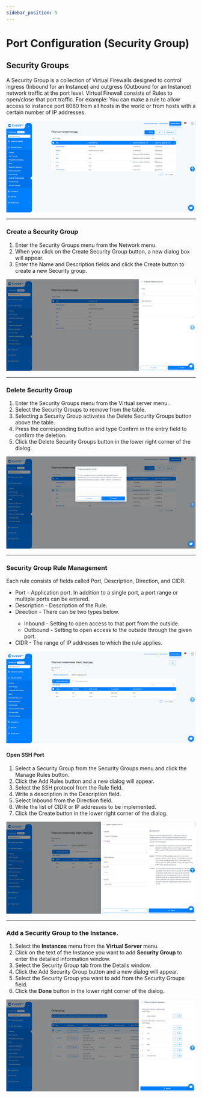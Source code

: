 ```yaml
---
sidebar_position: 5
---
```


# Port Configuration (Security Group)

## Security Groups
A Security Group is a collection of Virtual Firewalls designed to control ingress (Inbound for an Instance) and outgress (Outbound for an Instance) network traffic at the port level. Virtual Firewall consists of Rules to open/close that port traffic. For example: You can make a rule to allow access to instance port 8080 from all hosts in the world or from hosts with a certain number of IP addresses.

  ![sg-1](./img/security/Security-group-1.png)

<hr></hr>

### Create a Security Group

<ol>
    <li>Enter the Security Groups menu from the Network menu.</li>
    <li>When you click on the Create Security Group button, a new dialog box will appear.</li>
    <li>Enter the Name and Description fields and click the Create button to create a new Security group.</li>
</ol>

  ![sg-2](./img/security/Security-group-2.png)

<hr></hr>

### Delete Security Group

<ol>
    <li>Enter the Security Groups menu from the Virtual server menu..</li>
    <li>Select the Security Groups to remove from the table.</li>
    <li>Selecting a Security Group activates the Delete Security Groups button above the table.</li>
    <li>Press the corresponding button and type Confirm in the entry field to confirm the deletion.</li>
    <li>Click the Delete Security Groups button in the lower right corner of the dialog.</li>
</ol>

  ![sg-3](./img/security/Security-group-3.png)

<hr></hr>

### Security Group Rule Management

Each rule consists of fields called Port, Description, Direction, and CIDR.

<ul>
    <li>Port - Application port. In addition to a single port, a port range or multiple ports can be entered.</li>
    <li>Description - Description of the Rule.</li>
    <li>Direction - There can be two types below.</li>
    <ul>
        <li>Inbound - Setting to open access to that port from the outside.</li>
        <li>Outbound - Setting to open access to the outside through the given port.</li>
    </ul>
    <li>CIDR - The range of IP addresses to which the rule applies.</li>
</ul>

  ![sg-4](./img/security/Security-group-4.png)

#### Open SSH Port

<ol>
    <li>Select a Security Group from the Security Groups menu and click the Manage Rules button.</li>
    <li>Click the Add Rules button and a new dialog will appear.</li>
    <li>Select the SSH protocol from the Rule field.</li>
    <li>Write a description in the Description field.</li>
    <li>Select Inbound from the Direction field.</li>
    <li>Write the list of CIDR or IP addresses to be implemented.</li>
    <li>Click the Create button in the lower right corner of the dialog.</li>
</ol>

  ![sg-5](./img/security/Security-group-5.png)

<hr></hr>

### Add a Security Group to the Instance.

<ol>
    <li>Select the <b>Instances</b> menu from the <b>Virtual Server</b> menu.</li>
  <li>Click on the text of the Instance you want to add <b>Security Group</b> to enter the detailed information window.</li>
    <li>Select the Security Group tab from the Details window.</li>
    <li>Click the Add Security Group button and a new dialog will appear.</li>
    <li>Select the Security Group you want to add from the Security Groups field.</li>
    <li>Click the <b>Done</b> button in the lower right corner of the dialog.</li>
</ol>

  ![sg-6](./img/security/Security-group-6.png)
